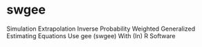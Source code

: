 # swgee
Simulation Extrapolation Inverse Probability Weighted Generalized Estimating Equations Use gee (swgee) With (In) R Software
